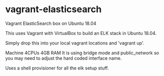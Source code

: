 # vagrant-elasticsearch
Vagrant ElasticSearch box on Ubuntu 18.04

This uses Vagrant with VirtualBox to build an ELK stack in Ubuntu 18.04.

Simply drop this into your local vagrant locations and 'vagrant up'.

Machine
4CPUs
4GB RAM
It is using bridge mode and public_network so you may need to adjust the hard coded interface name.

Uses a shell provisioner for all the elk setup stuff.